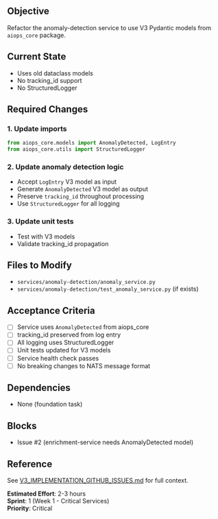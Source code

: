 ## Objective
Refactor the anomaly-detection service to use V3 Pydantic models from `aiops_core` package.

## Current State
- Uses old dataclass models
- No tracking_id support
- No StructuredLogger

## Required Changes

### 1. Update imports
```python
from aiops_core.models import AnomalyDetected, LogEntry
from aiops_core.utils import StructuredLogger
```

### 2. Update anomaly detection logic
- Accept `LogEntry` V3 model as input
- Generate `AnomalyDetected` V3 model as output
- Preserve `tracking_id` throughout processing
- Use `StructuredLogger` for all logging

### 3. Update unit tests
- Test with V3 models
- Validate tracking_id propagation

## Files to Modify
- `services/anomaly-detection/anomaly_service.py`
- `services/anomaly-detection/test_anomaly_service.py` (if exists)

## Acceptance Criteria
- [ ] Service uses `AnomalyDetected` from aiops_core
- [ ] tracking_id preserved from log entry
- [ ] All logging uses StructuredLogger
- [ ] Unit tests updated for V3 models
- [ ] Service health check passes
- [ ] No breaking changes to NATS message format

## Dependencies
- None (foundation task)

## Blocks
- Issue #2 (enrichment-service needs AnomalyDetected model)

## Reference
See [V3_IMPLEMENTATION_GITHUB_ISSUES.md](../../V3_IMPLEMENTATION_GITHUB_ISSUES.md) for full context.

**Estimated Effort**: 2-3 hours  
**Sprint**: 1 (Week 1 - Critical Services)  
**Priority**: Critical
